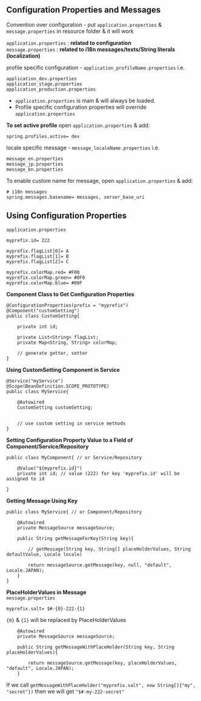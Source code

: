 ## Configuration Properties and Messages
Convention over configuration - put `application.properties` & `message.properties` in resource folder & it will work   


`application.properties` : **related to configuration**    
`message.properties` : **related to i18n messages/texts/String literals (localization)**    

profile specific configuration - `application_profileName.properties` i.e.
```
application_dev.properties
application_stage.properties
application_production.properties
```
 - `application.properties` is main & will always be loaded.    
 - Profile specific configuration properties will override `application.properties`    

**To set active profile** open `application.properties` & add:
```
spring.profiles.active= dev

```

locale specific message - `message_localeName.properties` i.e.
```
message_en.properties
message_jp.properties
message_bn.properties
```
To enable custom name for message, open `application.properties` & add:
```
# i18n messages
spring.messages.basename= messages, server_base_uri
```

## Using Configuration Properties
`application.properties`
```
myprefix.id= 222

myprefix.flagList[0]= A
myprefix.flagList[1]= B
myprefix.flagList[2]= C

myprefix.colorMap.red= #F00
myprefix.colorMap.green= #0F0
myprefix.colorMap.blue= #00F
```

**Component Class to Get Configuration Properties**
```
@ConfigurationProperties(prefix = "myprefix")
@Component("customSetting")
public class CustomSetting{

	private int id;

	private List<String> flagList;
	private Map<String, String> colorMap;

	// generate getter, setter
}
```

**Using CustomSetting Component in Service**
```
@Service("myService")
@Scope(BeanDefinition.SCOPE_PROTOTYPE)
public class MyService{

	@Autowired
	CustomSetting customSetting;
	
	
	// use custom setting in service methods
}
```
**Setting Configuration Property Value to a Field of Component/Service/Repository**
```
public class MyComponent{ // or Service/Repository

	@Value("${myprefix.id}")
	private int id; // value (222) for key 'myprefix.id' will be assigned to id
	
}
```

**Getting Message Using Key**
```
public class MyService{ // or Component/Repository

	@Autowired
	private MessageSource messageSource;

	public String getMessageForKey(String key){
	
		// getMessage(String key, String[] placeHolderValues, String defaultValue, Locale locale)
	
		return messageSource.getMessage(key, null, "default", Locale.JAPAN);
	}
}
```
**PlaceHolderValues in Message**    
`message.properties`
```
myprefix.salt= $#-{0}-222-{1}
```
`{0}` & `{1}` will be replaced by PlaceHolderValues
```
	@Autowired
	private MessageSource messageSource;

	public String getMessageWithPlaceHolder(String key, String placeHolderValues){
	
		return messageSource.getMessage(key, placeHolderValues, "default", Locale.JAPAN);
	}
```
If we call `getMessageWithPlaceHolder("myprefix.salt", new String[]{"my", "secret"})` then we will get `"$#-my-222-secret"`


